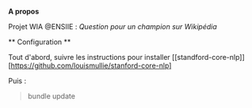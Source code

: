 **A propos**

Projet WIA @ENSIIE : *Question pour un champion sur Wikipédia*

** Configuration **

Tout d'abord, suivre les instructions pour installer [[standford-core-nlp]][https://github.com/louismullie/stanford-core-nlp]

Puis :
> bundle update
